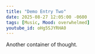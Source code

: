 ```yaml
---
title: "Demo Entry Two"
date: 2025-08-27 12:05:00 -0600
tags: [Music, Mood: overwhelmed]
youtube_id: oHg5SJYRHA0
---
```


Another container of thought.
